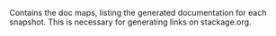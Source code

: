 Contains the doc maps, listing the generated documentation for each snapshot.
This is necessary for generating links on stackage.org.
